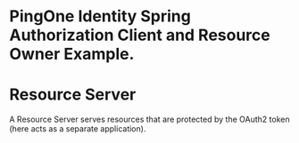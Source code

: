 # PingOne Identity Spring Authorization Client and Resource Owner Example. 
# Resource Server

A Resource Server serves resources that are protected by the OAuth2 token (here acts as a separate application). 
